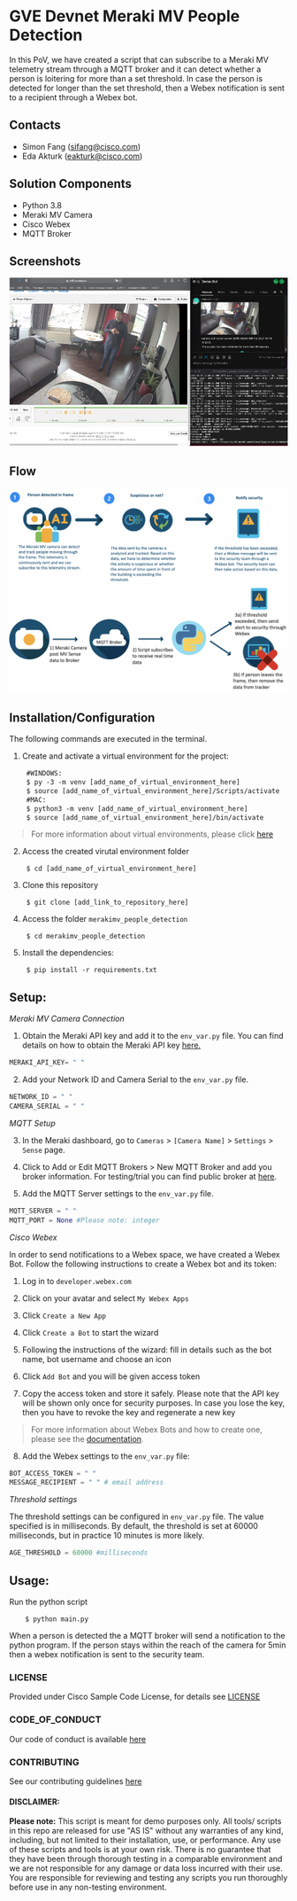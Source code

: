 # GVE Devnet Meraki MV People Detection

In this PoV, we have created a script that can subscribe to a Meraki MV telemetry stream through a MQTT broker and it can detect whether a person is loitering for more than a set threshold. In case the person is detected for longer than the set threshold, then a Webex notification is sent to a recipient through a Webex bot.  


## Contacts
* Simon Fang (sifang@cisco.com)
* Eda Akturk  (eakturk@cisco.com)

## Solution Components
*  Python 3.8
*  Meraki MV Camera 
*  Cisco Webex
*  MQTT Broker

## Screenshots
![gui1](IMAGES/gui_mock.png)

## Flow

![flow](IMAGES/flow1.png)
![design](IMAGES/flow2.png)

## Installation/Configuration

The following commands are executed in the terminal.

1. Create and activate a virtual environment for the project:
   
        #WINDOWS:
        $ py -3 -m venv [add_name_of_virtual_environment_here] 
        $ source [add_name_of_virtual_environment_here]/Scripts/activate
        #MAC:
        $ python3 -m venv [add_name_of_virtual_environment_here] 
        $ source [add_name_of_virtual_environment_here]/bin/activate
        

> For more information about virtual environments, please click [here](https://docs.python.org/3/tutorial/venv.html)

2. Access the created virutal environment folder

        $ cd [add_name_of_virtual_environment_here]

3. Clone this repository

        $ git clone [add_link_to_repository_here]

4. Access the folder `merakimv_people_detection`

        $ cd merakimv_people_detection

5. Install the dependencies:

        $ pip install -r requirements.txt


## Setup: 

*Meraki MV Camera Connection*
1. Obtain the Meraki API key and add it to the `env_var.py` file. You can find details on how to obtain the Meraki API key [here.](https://developer.cisco.com/meraki/api-v1/#authorization)
```python
MERAKI_API_KEY= " "
```
2. Add your Network ID and Camera Serial to the `env_var.py` file. 
```python
NETWORK_ID = " "
CAMERA_SERIAL = " "
```
*MQTT Setup*

3. In the Meraki dashboard, go to `Cameras` > `[Camera Name]` > `Settings` > `Sense` page.

4. Click to Add or Edit MQTT Brokers > New MQTT Broker and add you broker information. For testing/trial you can find public broker at [here](https://github.com/mqtt/mqtt.github.io/wiki/public_brokers).

5. Add the MQTT Server settings to the `env_var.py` file.
```python
MQTT_SERVER = " "
MQTT_PORT = None #Please note: integer
```

*Cisco Webex*

In order to send notifications to a Webex space, we have created a Webex Bot. Follow the following instructions to create a Webex bot and its token: 

1. Log in to `developer.webex.com`

2. Click on your avatar and select `My Webex Apps`

3. Click `Create a New App`

4. Click `Create a Bot` to start the wizard

5. Following the instructions of the wizard: fill in details such as the bot name, bot username and choose an icon

6. Click `Add Bot` and you will be given access token

7. Copy the access token and store it safely. Please note that the API key will be shown only once for security purposes. In case you lose the key, then you have to revoke the key and regenerate a new key

> For more information about Webex Bots and how to create one, please see the [documentation](https://developer.webex.com/docs/bots).

8. Add the Webex settings to the `env_var.py` file:

```python
BOT_ACCESS_TOKEN = " "
MESSAGE_RECIPIENT = " " # email address
```

*Threshold settings*

The threshold settings can be configured in `env_var.py` file. The value specified is in milliseconds. By default, the threshold is set at 60000 milliseconds, but in practice 10 minutes is more likely. 

```python
AGE_THRESHOLD = 60000 #milliseconds
```




## Usage: 
Run the python script
```
    $ python main.py
```
When a person is detected the a MQTT broker will send a notification to the python program. If the person stays within the reach of the camera for 5min then a webex notification is sent to the security team. 

### LICENSE

Provided under Cisco Sample Code License, for details see [LICENSE](LICENSE.md)

### CODE_OF_CONDUCT

Our code of conduct is available [here](CODE_OF_CONDUCT.md)

### CONTRIBUTING

See our contributing guidelines [here](CONTRIBUTING.md)

#### DISCLAIMER:
<b>Please note:</b> This script is meant for demo purposes only. All tools/ scripts in this repo are released for use "AS IS" without any warranties of any kind, including, but not limited to their installation, use, or performance. Any use of these scripts and tools is at your own risk. There is no guarantee that they have been through thorough testing in a comparable environment and we are not responsible for any damage or data loss incurred with their use.
You are responsible for reviewing and testing any scripts you run thoroughly before use in any non-testing environment.
